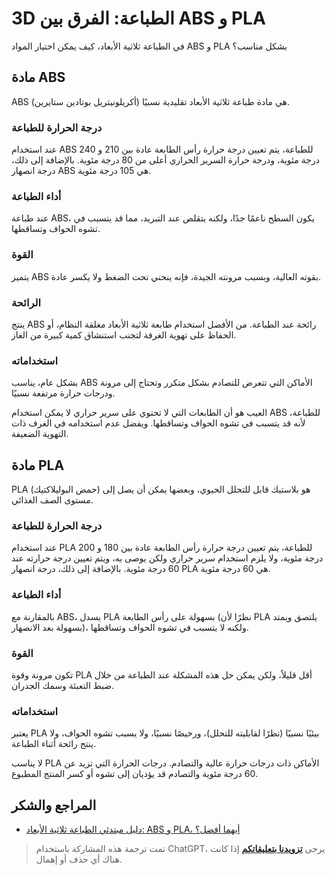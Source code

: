 # 3D الطباعة: الفرق بين ABS و PLA

في الطباعة ثلاثية الأبعاد، كيف يمكن اختيار المواد ABS و PLA بشكل مناسب؟

## مادة ABS

ABS (أكريلونيتريل بوتادين ستايرين) هي مادة طباعة ثلاثية الأبعاد تقليدية نسبيًا.

### درجة الحرارة للطباعة

عند استخدام ABS للطباعة، يتم تعيين درجة حرارة رأس الطابعة عادة بين 210 و 240 درجة مئوية، ودرجة حرارة السرير الحراري أعلى من 80 درجة مئوية. بالإضافة إلى ذلك، درجة انصهار ABS هي 105 درجة مئوية.

### أداء الطباعة

عند طباعة ABS، يكون السطح ناعمًا جدًا، ولكنه يتقلص عند التبريد، مما قد يتسبب في تشوه الحواف وتساقطها.

### القوة

يتميز ABS بقوته العالية، وبسبب مرونته الجيدة، فإنه ينحني تحت الضغط ولا يكسر عادة.

### الرائحة

ينتج ABS رائحة عند الطباعة. من الأفضل استخدام طابعة ثلاثية الأبعاد مغلقة النظام، أو الحفاظ على تهوية الغرفة لتجنب استنشاق كمية كبيرة من الغاز.

### استخداماته

بشكل عام، يناسب ABS الأماكن التي تتعرض للتصادم بشكل متكرر وتحتاج إلى مرونة ودرجات حرارة مرتفعة نسبيًا.

العيب هو أن الطابعات التي لا تحتوي على سرير حراري لا يمكن استخدام ABS للطباعة، لأنه قد يتسبب في تشوه الحواف وتساقطها. ويفضل عدم استخدامه في الغرف ذات التهوية الضعيفة.

## مادة PLA

PLA (حمض البوليلاكتيك) هو بلاستيك قابل للتحلل الحيوي، وبعضها يمكن أن يصل إلى مستوى الصف الغذائي.

### درجة الحرارة للطباعة

عند استخدام PLA للطباعة، يتم تعيين درجة حرارة رأس الطابعة عادة بين 180 و 200 درجة مئوية، ولا يلزم استخدام سرير حراري ولكن يوصى به، ويتم تعيين درجة حرارته عند 60 درجة مئوية. بالإضافة إلى ذلك، درجة انصهار PLA هي 60 درجة مئوية.

### أداء الطباعة

بالمقارنة مع ABS، يسدل PLA بسهولة على رأس الطابعة (نظرًا لأن PLA يلتصق ويمتد بسهولة بعد الانصهار)، ولكنه لا يتسبب في تشوه الحواف وتساقطها.

### القوة

تكون مرونة وقوة PLA أقل قليلاً، ولكن يمكن حل هذه المشكلة عند الطباعة من خلال ضبط التعبئة وسمك الجدران.

### استخداماته

يعتبر PLA بيئيًا نسبيًا (نظرًا لقابليته للتحلل)، ورخيصًا نسبيًا، ولا يسبب تشوه الحواف، ولا ينتج رائحة أثناء الطباعة.

لا يناسب PLA الأماكن ذات درجات حرارة عالية والتصادم. درجات الحرارة التي تزيد عن 60 درجة مئوية والتصادم قد يؤديان إلى تشوه أو كسر المنتج المطبوع.

## المراجع والشكر

- [دليل مبتدئي الطباعة ثلاثية الأبعاد: ABS و PLA، أيهما أفضل؟](https://wp.huangshiyang.com/3d%e6%89%93%e5%8d%b0%e5%85%a5%e9%97%a8%e5%bf%85%e8%af%bb%ef%bc%9aabs%e4%b8%8epla%ef%bc%8c%e7%94%a8%e5%93%aa%e4%b8%aa%e5%a5%bd%ef%bc%9f)

> تمت ترجمة هذه المشاركة باستخدام ChatGPT، يرجى [**تزويدنا بتعليقاتكم**](https://github.com/linyuxuanlin/Wiki_MkDocs/issues/new) إذا كانت هناك أي حذف أو إهمال.